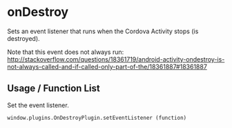onDestroy
==================

Sets an event listener that runs when the Cordova Activity stops (is destroyed).

Note that this event does not always run: http://stackoverflow.com/questions/18361719/android-activity-ondestroy-is-not-always-called-and-if-called-only-part-of-the/18361887#18361887

Usage / Function List
----------------------

Set the event listener.
````
window.plugins.OnDestroyPlugin.setEventListener (function)
````
